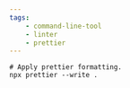 ```yaml
---
tags:
    - command-line-tool
    - linter
    - prettier
---
```


```shell
# Apply prettier formatting.
npx prettier --write .
```
